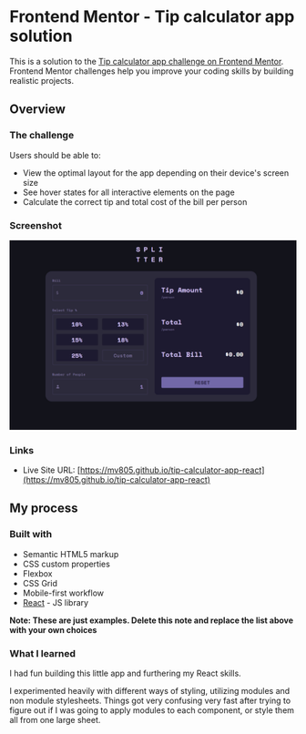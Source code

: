 # Frontend Mentor - Tip calculator app solution

This is a solution to the [Tip calculator app challenge on Frontend Mentor](https://www.frontendmentor.io/challenges/tip-calculator-app-ugJNGbJUX). Frontend Mentor challenges help you improve your coding skills by building realistic projects.

## Overview

### The challenge

Users should be able to:

- View the optimal layout for the app depending on their device's screen size
- See hover states for all interactive elements on the page
- Calculate the correct tip and total cost of the bill per person

### Screenshot

![](./screenshot.png)

### Links
- Live Site URL: [https://mv805.github.io/tip-calculator-app-react](https://mv805.github.io/tip-calculator-app-react)

## My process

### Built with

- Semantic HTML5 markup
- CSS custom properties
- Flexbox
- CSS Grid
- Mobile-first workflow
- [React](https://reactjs.org/) - JS library

**Note: These are just examples. Delete this note and replace the list above with your own choices**

### What I learned

I had fun building this little app and furthering my React skills. 

I experimented heavily with different ways of styling, utilizing modules and non module stylesheets. Things got very confusing very fast after trying to figure out if I was going to apply modules to each component, or style them all from one large sheet. 
